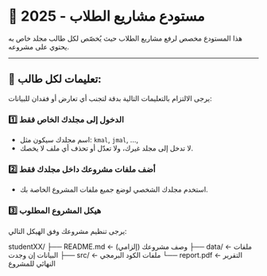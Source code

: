 # 📁 مستودع مشاريع الطلاب - 2025


هذا المستودع مخصص لرفع مشاريع الطلاب حيث يُخصّص لكل طالب مجلد خاص به يحتوي على مشروعه.

---

## 📝 تعليمات لكل طالب:

يرجى الالتزام بالتعليمات التالية بدقة لتجنب أي تعارض أو فقدان للبيانات:

### 1️⃣ الدخول إلى مجلدك الخاص فقط
- اسم مجلدك سيكون مثل: `kmal`, `jmal`, ..., 
- لا تدخل إلى مجلد غيرك، ولا تعدّل أو تحذف أي ملف لا يخصك.

### 2️⃣ أضف ملفات مشروعك داخل مجلدك فقط
- استخدم مجلدك الشخصي لوضع جميع ملفات المشروع الخاصة بك.

### 3️⃣ هيكل المشروع المطلوب
يرجى تنظيم مشروعك وفق الهيكل التالي:

studentXX/
├── README.md ← وصف مشروعك (إلزامي)
├── data/ ← ملفات البيانات إن وجدت
├── src/ ← ملفات الكود البرمجي
└── report.pdf ← التقرير النهائي للمشروع